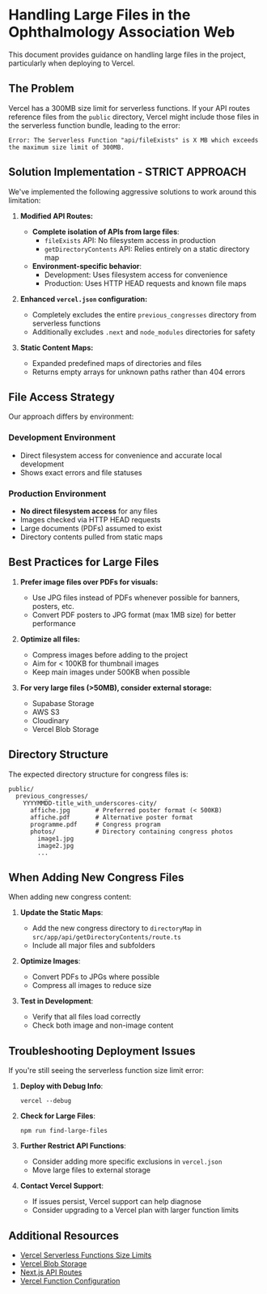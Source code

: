 # Handling Large Files in the Ophthalmology Association Web

This document provides guidance on handling large files in the project, particularly when deploying to Vercel.

## The Problem

Vercel has a 300MB size limit for serverless functions. If your API routes reference files from the `public` directory, Vercel might include those files in the serverless function bundle, leading to the error:

```
Error: The Serverless Function "api/fileExists" is X MB which exceeds the maximum size limit of 300MB.
```

## Solution Implementation - STRICT APPROACH

We've implemented the following aggressive solutions to work around this limitation:

1. **Modified API Routes:**

   - **Complete isolation of APIs from large files**:
     - `fileExists` API: No filesystem access in production
     - `getDirectoryContents` API: Relies entirely on a static directory map
   - **Environment-specific behavior**:
     - Development: Uses filesystem access for convenience
     - Production: Uses HTTP HEAD requests and known file maps

2. **Enhanced `vercel.json` configuration:**

   - Completely excludes the entire `previous_congresses` directory from serverless functions
   - Additionally excludes `.next` and `node_modules` directories for safety

3. **Static Content Maps:**
   - Expanded predefined maps of directories and files
   - Returns empty arrays for unknown paths rather than 404 errors

## File Access Strategy

Our approach differs by environment:

### Development Environment

- Direct filesystem access for convenience and accurate local development
- Shows exact errors and file statuses

### Production Environment

- **No direct filesystem access** for any files
- Images checked via HTTP HEAD requests
- Large documents (PDFs) assumed to exist
- Directory contents pulled from static maps

## Best Practices for Large Files

1. **Prefer image files over PDFs for visuals:**

   - Use JPG files instead of PDFs whenever possible for banners, posters, etc.
   - Convert PDF posters to JPG format (max 1MB size) for better performance

2. **Optimize all files:**

   - Compress images before adding to the project
   - Aim for < 100KB for thumbnail images
   - Keep main images under 500KB when possible

3. **For very large files (>50MB), consider external storage:**
   - Supabase Storage
   - AWS S3
   - Cloudinary
   - Vercel Blob Storage

## Directory Structure

The expected directory structure for congress files is:

```
public/
  previous_congresses/
    YYYYMMDD-title_with_underscores-city/
      affiche.jpg       # Preferred poster format (< 500KB)
      affiche.pdf       # Alternative poster format
      programme.pdf     # Congress program
      photos/           # Directory containing congress photos
        image1.jpg
        image2.jpg
        ...
```

## When Adding New Congress Files

When adding new congress content:

1. **Update the Static Maps**:

   - Add the new congress directory to `directoryMap` in `src/app/api/getDirectoryContents/route.ts`
   - Include all major files and subfolders

2. **Optimize Images**:

   - Convert PDFs to JPGs where possible
   - Compress all images to reduce size

3. **Test in Development**:
   - Verify that all files load correctly
   - Check both image and non-image content

## Troubleshooting Deployment Issues

If you're still seeing the serverless function size limit error:

1. **Deploy with Debug Info**:

   ```
   vercel --debug
   ```

2. **Check for Large Files**:

   ```
   npm run find-large-files
   ```

3. **Further Restrict API Functions**:

   - Consider adding more specific exclusions in `vercel.json`
   - Move large files to external storage

4. **Contact Vercel Support**:
   - If issues persist, Vercel support can help diagnose
   - Consider upgrading to a Vercel plan with larger function limits

## Additional Resources

- [Vercel Serverless Functions Size Limits](https://vercel.com/docs/functions/serverless-functions/runtimes#size-limits)
- [Vercel Blob Storage](https://vercel.com/docs/storage/vercel-blob)
- [Next.js API Routes](https://nextjs.org/docs/api-routes/introduction)
- [Vercel Function Configuration](https://vercel.com/docs/functions/serverless-functions/runtimes#including-additional-files)
